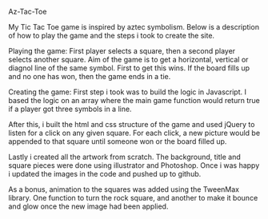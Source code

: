 Az-Tac-Toe

My Tic Tac Toe game is inspired by aztec symbolism. Below is a description of how to play the game and the steps i took to create the site.

Playing the game:
 First player selects a square, then a second player selects another square. Aim of the game is to get a horizontal, vertical or diagnol line of the same symbol. First to get this wins. If the board fills up and no one has won, then the game ends in a tie.


Creating the game:
First step i took was to build the logic in Javascript. I based the logic on an array where the main game function would return true if a player got three symbols in a line.

After this, i built the html and css structure of the game and used jQuery to listen for a click on any given square. For each click, a new picture would be appended to that square until someone won or the board filled up.

Lastly i created all the artwork from scratch. The background, title and square pieces were done using illustrator and Photoshop. Once i was happy i updated the images in the code and pushed up to github.

As a bonus, animation to the squares was added using the TweenMax library. One function to turn the rock square, and another to make it bounce and glow once the new image had been applied.